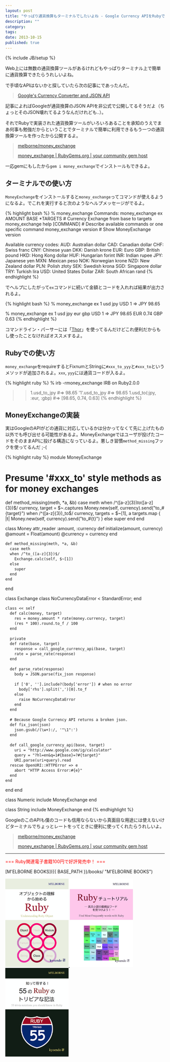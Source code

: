 ```yaml
---
layout: post
title: "やっぱり通貨換算もターミナルでしたいよね - Google Currency APIをRubyで使う"
description: ""
category: 
tags: 
date: 2013-10-15
published: true
---
```

{% include JB/setup %}

Web上には無数の通貨換算ツールがあるけれどもやっぱりターミナル上で簡単に通貨換算できたらうれしいよね。

で手頃なAPIはないかと探していたら次の記事にであったんだ。

> [Google's Currency Converter and JSON API](http://motyar.blogspot.jp/2011/12/googles-currency-converter-and-json-api.html "Google's Currency Converter and JSON API")

記事によればGoogleが通貨換算のJSON APIを非公式で公開してるそうだよ（ちょっとそのJSON壊れてるようなんだけれども..）。

それでRubyで実装された通貨換算ツールがいろいろあることを承知のうえでまあ何事も勉強だからということでターミナルで簡単に利用できるもう一つの通貨換算ツールを作ったから公開するよ。

>[melborne/money_exchange](https://github.com/melborne/money_exchange "melborne/money_exchange")
>
>[money_exchange | RubyGems.org | your community gem host](https://rubygems.org/gems/money_exchange "money_exchange | RubyGems.org | your community gem host")

一応gemにもしたから`gem i money_exchange`でインストールもできるよ。

## ターミナルでの使い方

`MoneyExchange`をインストールすると`money_exchange`ってコマンドが使えるようになるよ。でこれを実行すると次のようなヘルプメッセージがでるよ。

{% highlight bash %}
% money_exchange
Commands:
  money_exchange ex AMOUNT BASE *TARGETS  # Currency Exchange from base to targets
  money_exchange help [COMMAND]           # Describe available commands or one specific command
  money_exchange version                  # Show MoneyExchange version

Available currency codes:
  AUD: Australian dollar
  CAD: Canadian dollar
  CHF: Swiss franc
  CNY: Chinese yuan
  DKK: Danish krone
  EUR: Euro
  GBP: British pound
  HKD: Hong Kong dollar
  HUF: Hungarian forint
  INR: Indian rupee
  JPY: Japanese yen
  MXN: Mexican peso
  NOK: Norwegian krone
  NZD: New Zealand dollar
  PLN: Polish złoty
  SEK: Swedish krona
  SGD: Singapore dollar
  TRY: Turkish lira
  USD: United States Dollar
  ZAR: South African rand
{% endhighlight %}

でヘルプにしたがって`ex`コマンドに続いて金額とコードを入れれば結果が出力されるよ。

{% highlight bash %}
% money_exchange ex 1 usd jpy
USD 1  => JPY 98.65

% money_exchange ex 1 usd jpy eur gbp
USD 1  => JPY 98.65
          EUR 0.74
          GBP 0.63
{% endhighlight %}

コマンドライン・パーサーには「[Thor](https://github.com/erikhuda/thor "erikhuda/thor")」を使ってるんだけどこれ便利だからもし使ったことなければオススメするよ。

## Rubyでの使い方

`money_exchange`をrequireするとFixnumとStringに`#xxx_to_yyy`と`#xxx_to`というメソッドが追加されるよ。`xxx`, `yyy`には通貨コードが入るよ。

{% highlight ruby %}
% irb -rmoney_exchange
IRB on Ruby2.0.0
>> 1.usd_to_jpy #=> 98.65
>> '1'.usd_to_jpy #=> 98.65
>> 1.usd_to(:jpy, :eur, :gbp) #=> [98.65, 0.74, 0.63]
{% endhighlight %}


## MoneyExchangeの実装

実はGoogleのAPIがどの通貨に対応しているかは分かってなくて先に上げたもの以外でも呼び出せる可能性があるよ。MoneyExchangeではユーザが投げたコードをそのままAPIに投げる構造になっているよ。悪しき習慣`method_missing`フックを使ってるんだ ;-(

{% highlight ruby %}
module MoneyExchange

  # Presume '#xxx_to' style methods as for money exchanges
  def method_missing(meth, *a, &b)
    case meth
    when /^([a-z]{3})_to_([a-z]{3})$/
      currency, target = $~.captures
      Money.new(self, currency).send("to_#{target}")
    when /^([a-z]{3})_to$/
      currency, targets = $~[1], a
      targets.map { |t| Money.new(self, currency).send("to_#{t}") }
    else
      super
    end
  end

  class Money
    attr_reader :amount, :currency
    def initialize(amount, currency)
      @amount = Float(amount)
      @currency = currency
    end
    
    def method_missing(meth, *a, &b)
      case meth
      when /^to_([a-z]{3})$/
        Exchange.calc(self, $~[1])
      else
        super
      end
    end
  end

  class Exchange
    class NoCurrencyDataError < StandardError; end

    class << self
      def calc(money, target)
        res = money.amount * rate(money.currency, target)
        (res * 100).round.to_f / 100
      end

      private
      def rate(base, target)
        response = call_google_currency_api(base, target)
        rate = parse_rate(response)
      end
      
      def parse_rate(response)
        body = JSON.parse(fix_json response)

        if ['0', ''].include?(body['error']) # when no error
          body['rhs'].split(',')[0].to_f
        else
          raise NoCurrencyDataError
        end
      end

      # Because Google Currency API returns a broken json.
      def fix_json(json)
        json.gsub(/(\w+):/, '"\1":')
      end

      def call_google_currency_api(base, target)
        uri = "http://www.google.com/ig/calculator"
        query = "?hl=en&q=1#{base}=?#{target}"
        URI.parse(uri+query).read
      rescue OpenURI::HTTPError => e
        abort "HTTP Access Error:#{e}"
      end
    end
  end
end

class Numeric
  include MoneyExchange
end

class String
  include MoneyExchange
end
{% endhighlight %}

GoogleのこのAPIも僕のコードも信用ならないから真面目な用途には使えないけどターミナルでちょっとレートをってときに便利に使ってくれたらうれしいよ。


>[melborne/money_exchange](https://github.com/melborne/money_exchange "melborne/money_exchange")
>
>[money_exchange | RubyGems.org | your community gem host](https://rubygems.org/gems/money_exchange "money_exchange | RubyGems.org | your community gem host")


---

<p style='color:red'>=== Ruby関連電子書籍100円で好評発売中！ ===</p>

[M'ELBORNE BOOKS]({{ BASE_PATH }}/books/ "M'ELBORNE BOOKS")

<a href="{{ BASE_PATH }}/books/">
  <img src="/assets/images/2013/02/ruby_object_cover.png" alt="ruby_object" style="width:200px" />
</a>
<a href="{{ BASE_PATH }}/books/">
  <img src="/assets/images/2013/04/ruby_tutorial_cover.png" alt="ruby_tutorial" style="width:200px" />
</a>
<a href="{{ BASE_PATH }}/books/">
  <img src="/assets/images/2013/03/ruby_trivia_cover.png" alt="ruby_trivia" style="width:200px" />
</a>

